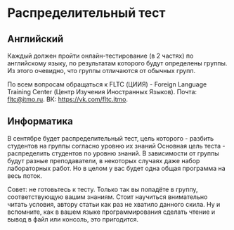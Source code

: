 # Распределительный тест

## Английский

Каждый должен пройти онлайн-тестирование (в 2 частях) по английскому языку, по результатам которого будут определены группы. Из этого очевидно, что группы отличаются от обычных групп.

По всем вопросам обращаться к FLTC (ЦИИЯ) - Foreign Language Training Center (Центр Изучения Иностранных Языков). Почта: fltc@itmo.ru. ВК: https://vk.com/fltc.itmo.

## Информатика

В сентябре будет распределительный тест, цель которого - разбить студентов на группы согласно уровню их знаний Основная цель теста - распределить студентов по уровню знаний. В зависимости от группы будут разные преподаватели, в некоторых случаях даже набор лабораторных работ. Но в целом у вас будет одна общая программа на весь поток.

Совет: не готовьтесь к тесту. Только так вы попадёте в группу, соответствующую вашим знаниям. Стоит научиться внимательно читать условия, автору статьи как раз не хватило данного скила. Ну и вспомните, как в вашем языке программирования сделать чтение и вывод в файл или консоль, это пригодится.